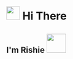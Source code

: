 <h1 align="left"><img src="https://media3.giphy.com/media/BSx6mzbW1ew7K/giphy.gif" width="35px"> Hi There</h1>
<h2 align="centre">I'm Rishie <img src="https://media1.giphy.com/media/zBgKyLj82Aa8SCWV0M/giphy.gif" width="50px"></h2>

